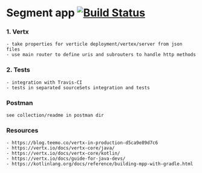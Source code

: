 # Segment app  [![Build Status](https://travis-ci.org/HubertTatar/Tickets.svg?branch=master)](https://travis-ci.org/HubertTatar/Tickets)

### 1. Vertx
    - take properties for verticle deployment/vertex/server from json files
    - use main router to define uris and subrouters to handle http methods
    
### 2. Tests
    - integration with Travis-CI
    - tests in separated sourceSets integration and tests     
    
### Postman
    see collection/readme in postman dir    
    
### Resources
    - https://blog.teemo.co/vertx-in-production-d5ca9e89d7c6
    - https://vertx.io/docs/vertx-core/java/
    - https://vertx.io/docs/vertx-core/kotlin/    
    - https://vertx.io/docs/guide-for-java-devs/
    - https://kotlinlang.org/docs/reference/building-mpp-with-gradle.html
    
    


